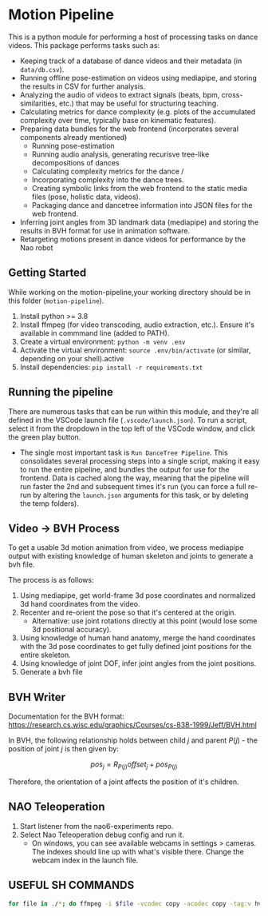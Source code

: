 # Motion Pipeline

This is a python module for performing a host of processing tasks on dance videos. This package performs tasks such as:

* Keeping track of a database of dance videos and their metadata (in `data/db.csv`).
* Running offline pose-estimation on videos using mediapipe, and storing the results in CSV for further analysis.
* Analyzing the audio of videos to extract signals (beats, bpm, cross-similarities, etc.) that may be useful for structuring teaching.
* Calculating metrics for dance complexity (e.g. plots of the accumulated complexity over time, typically base on kinematic features).
* Preparing data bundles for the web frontend (incorporates several components already mentioned)
  * Running pose-estimation
  * Running audio analysis, generating recurisve tree-like decompositions of dances
  * Calculating complexity metrics for the dance /
  * Incorporating complexity into the dance trees.
  * Creating symbolic links from the web frontend to the static media files (pose, holistic data, videos).
  * Packaging dance and dancetree information into JSON files for the web frontend.
* Inferring joint angles from 3D landmark data (mediapipe) and storing the results in BVH format for use in animation software.
* Retargeting motions present in dance videos for performance by the Nao robot

## Getting Started

While working on the motion-pipeline,your working directory should be in this folder (`motion-pipeline`).

1. Install python >= 3.8
1. Install ffmpeg (for video transcoding, audio extraction, etc.). Ensure it's available in commmand line (added to PATH).
1. Create a virtual environment: `python -m venv .env`
1. Activate the virtual environment: `source .env/bin/activate` (or similar, depending on your shell).active
1. Install dependencies: `pip install -r requirements.txt`

## Running the pipeline

There are numerous tasks that can be run within this module, and they're all defined in the VSCode launch file (`.vscode/launch.json`). To run a script, select it from the dropdown in the top left of the VSCode window, and click the green play button.
* The single most important task is `Run DanceTree Pipeline`. This consolidates several processing steps into a single script, making it easy to run the entire pipeline, and bundles the output for use for the frontend. Data is cached along the way, meaning that the pipeline will run faster the 2nd and subsequent times it's run (you can force a full re-run by altering the `launch.json` arguments for this task, or by deleting the temp folders).

## Video -> BVH Process

To get a usable 3d motion animation from video, we process mediapipe output with existing knowledge of human skeleton and joints to generate a bvh file.

The process is as follows:
1. Using mediapipe, get world-frame 3d pose coordinates and normalized 3d hand coordinates from the video.
1. Recenter and re-orient the pose so that it's centered at the origin.
    * Alternative: use joint rotations directly at this point (would lose some 3d positional accuracy).
1. Using knowledge of human hand anatomy, merge the hand coordinates with the 3d pose coordinates to get fully defined joint positions for the entire skeleton. 
1. Using knowledge of joint DOF, infer joint angles from the joint positions.
1. Generate a bvh file

## BVH Writer

Documentation for the BVH format: <https://research.cs.wisc.edu/graphics/Courses/cs-838-1999/Jeff/BVH.html>

In BVH, the following relationship holds between child $j$ and parent $P(j)$ - the position of joint $j$ is then given by:

$$pos_j = R_{P(j)}offset_j + pos_{P(j)}$$

Therefore, the orientation of a joint affects the position of it's children.

## NAO Teleoperation

1. Start listener from the nao6-experiments repo.
1. Select Nao Teleoperation debug config and run it.
    * On windows, you can see available webcams in settings > cameras. The indexes should line up with what's visible there. Change the webcam index in the launch file.

## USEFUL SH COMMANDS

```sh
for file in ./*; do ffmpeg -i $file -vcodec copy -acodec copy -tag:v hvc1 ./redone/$file -y; done
```